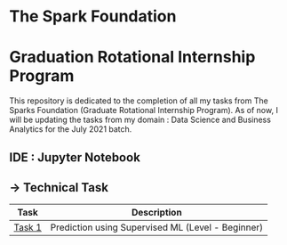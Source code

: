 # The Spark Foundation
# Graduation Rotational Internship Program
This repository is dedicated to the completion of all my tasks from The Sparks Foundation (Graduate Rotational Internship Program). As of now, I will be updating the tasks from my domain : Data Science and Business Analytics for the July 2021 batch.

## IDE : Jupyter Notebook

## -> Technical Task  

|Task|Description|
|---|---|
|[Task 1](https://github.com/VaibhavBichave/TSF-GRIP/tree/main/TSF%20Task-1)|Prediction using Supervised ML (Level - Beginner)|
